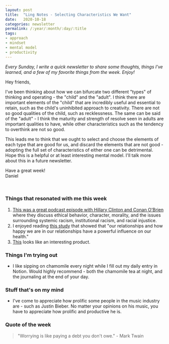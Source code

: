 ```yaml
---
layout: post
title:  "Ling Notes - Selecting Characteristics We Want"
date:   2020-10-18
categories: newsletter
permalink: /:year/:month/:day/:title
tags:
- approach
- mindset
- mental model
- productivity
---
```


*Every Sunday, I write a quick newsletter to share some thoughts, things I've learned, and a few of my favorite things from the week. Enjoy!*

Hey friends,

I've been thinking about how we can bifurcate two different "types" of thinking and operating - the "child" and the "adult". I think there are important elements of the "child" that are incredibly useful and essential to retain, such as the child's uninhibited approach to creativity. There are not so good qualities of the child, such as recklessness. The same can be said of the "adult" - I think the maturity and strength of resolve seen in adults are important qualities to have, while other characteristics such as the tendency to overthink are not so good.

This leads me to think that we ought to select and choose the elements of each type that are good for us, and discard the elements that are not good - adopting the full set of characteristics of either one can be detrimental. Hope this is a helpful or at least interesting mental model. I'll talk more about this in a future newsletter.

Have a great week!\
Daniel

<br>

### Things that resonated with me this week

1. [This was a great podcast episode with Hillary Clinton and Conan O'Brien](https://podcasts.apple.com/us/podcast/hillary-clinton-returns/id1438054347?i=1000494675684) where they discuss ethical behavior, character, morality, and the issues surrounding systemic racism, institutional racism, and racial injustice.
2. I enjoyed reading [this study](https://news.harvard.edu/gazette/story/2017/04/over-nearly-80-years-harvard-study-has-been-showing-how-to-live-a-healthy-and-happy-life/) that showed that "our relationships and how happy we are in our relationships have a powerful influence on our health."
3. [This](https://markets.businessinsider.com/news/stocks/koda-movable-loft-tiny-home-available-us-customers-summer-2020-5-1029197049#the-windows-in-the-kitchen-as-well-as-the-upstairs-bedroom-can-open-to-let-in-fresh-air-14) looks like an interesting product.

### Things I'm trying out

- I like sipping on chamomile every night while I fill out my daily entry in Notion. Would highly recommend - both the chamomile tea at night, and the journaling at the end of your day.

### Stuff that's on my mind

- I've come to appreciate how prolific some people in the music industry are - such as Justin Bieber. No matter your opinions on his music, you have to appreciate how prolific and productive he is.

### Quote of the week

> "Worrying is like paying a debt you don't owe." - Mark Twain
